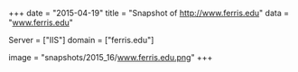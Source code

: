 
+++
date = "2015-04-19"
title = "Snapshot of http://www.ferris.edu"
data = "www.ferris.edu"

Server = ["IIS"]
domain = ["ferris.edu"]

  image = "snapshots/2015_16/www.ferris.edu.png"
+++
#
